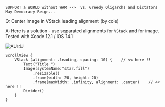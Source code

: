 ```
SUPPORT a WORLD without WAR -->  vs. Greedy Oligarchs and Dictators
May Democracy Reign... 
```

Q: Center Image in VStack leading alignment (by cole)

A: Here is a solution - use separated alignments for `VStack` and for image. Tested with Xcode 12.1 / iOS 14.1

![AUr4J](https://user-images.githubusercontent.com/62171579/167235580-67ae06e2-89e1-4828-ac39-90535909a1d1.png)

	ScrollView {
		VStack (alignment: .leading, spacing: 10) {    // << here !!
			Text("Title ")
			Image(systemName:"star.fill")
				.resizable()
				.frame(width: 20, height: 20)
				.frame(maxWidth: .infinity, alignment: .center)    // << here !!
			Divider()
		}
	}
